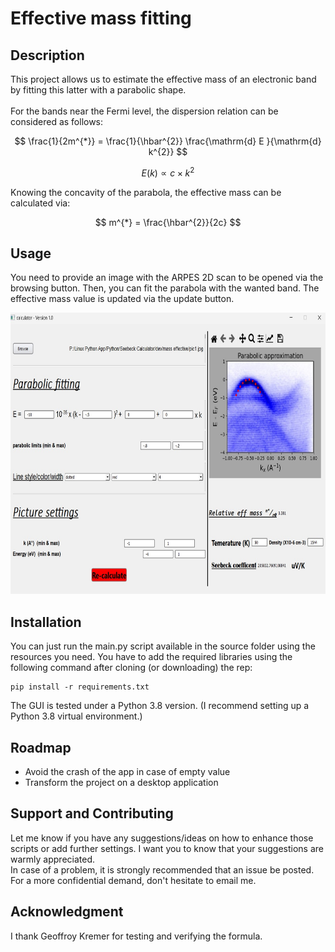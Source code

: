 # Effective mass fitting


## Description
This project allows us to estimate the effective mass of an electronic band by fitting this latter with a parabolic shape.
<br>  
For the bands near the Fermi level, the dispersion relation can be considered as follows:

$$ \frac{1}{2m^{*}} = \frac{1}{\hbar^{2}} \frac{\mathrm{d} E }{\mathrm{d} k^{2}}  $$
<span style="white-space: pre-line"></span>

$$E(k) \propto c\times k^{2} $$

</span>
Knowing the concavity of the parabola, the effective mass can be calculated via: 
</span>

$$ m^{*} = \frac{\hbar^{2}}{2c} $$

## Usage
You need to provide an image with the ARPES 2D scan to be opened via the browsing button. Then, you can fit the parabola with the wanted band. The effective mass value is updated via the update button.

<img src="screenshot_app.png"
     alt="gui" width="600" height="450"
      style="float: center"/>


## Installation
You can just run the main.py script available in the source folder using the resources you need. You have to add the required libraries using the following command after cloning (or downloading) the rep:
```console
pip install -r requirements.txt
```
The GUI is tested under a Python 3.8 version. (I recommend setting up a Python 3.8 virtual environment.)

## Roadmap
 <ul>
  <li>Avoid the crash of the app in case of empty value</li>
  <li>Transform the project on a desktop application</li>
</ul> 

## Support and Contributing
Let me know if you have any suggestions/ideas on how to enhance those scripts or add further settings. I want you to know that your suggestions are warmly appreciated.
<br>
In case of a problem, it is strongly recommended that an issue be posted. For a more confidential demand, don't hesitate to email me.

## Acknowledgment
I thank Geoffroy Kremer for testing and verifying the formula.  





